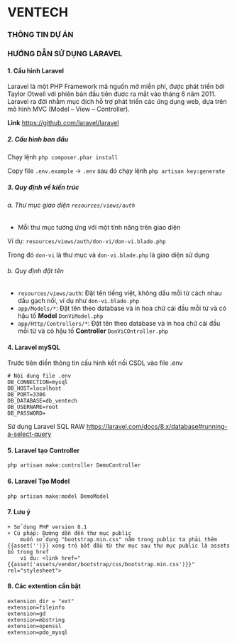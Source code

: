 # VENTECH
### THÔNG TIN DỰ ÁN

### HƯỚNG DẪN SỬ DỤNG LARAVEL
#### 1. Cấu hình Laravel

Laravel là một PHP Framework mã nguồn mở miễn phí, được phát triển bởi Taylor Otwell với phiên bản đầu tiên được ra mắt vào tháng 6 năm 2011. Laravel ra đời nhằm mục đích hỗ trợ phát triển các ứng dụng web, dựa trên mô hình MVC (Model – View – Controller).

**Link** https://github.com/laravel/laravel

##### 2. Cấu hình ban đầu
Chạy lệnh `php composer.phar install`

Copy file `.env.example` -> `.env` sau đó chạy lệnh `php artisan key:generate`


##### 3. Quy định về kiến trúc

###### a. Thư mục giao diện `resources/views/auth`

- Mỗi thư mục tương ứng với một tính năng trên giao diện

Ví dụ: `resources/views/auth/don-vi/don-vi.blade.php`

Trong đó `don-vi` là thư mục và `don-vi.blade.php` là giao diện sử dụng

###### b. Quy định đặt tên

- `resources/views/auth`: Đặt tên tiếng việt, không dấu mỗi từ cách nhau dấu gạch nối, ví dụ như `don-vi.blade.php`
- `app/Models/*`: Đặt tên theo database và in hoa chữ cái đầu mỗi từ và có hậu tố **Model**  `DonViModel.php`
- `app/Http/Controllers/*`: Đặt tên theo database và in hoa chữ cái đầu mỗi từ và có hậu tố **Controller** `DonViCOntroller.php`

#### 4. Laravel mySQL 

Trước tiên điền thông tin cấu hình kết nối CSDL vào file .env

``` dotenv
# Nội dung file .env
DB_CONNECTION=mysql
DB_HOST=localhost
DB_PORT=3306
DB_DATABASE=db_ventech
DB_USERNAME=root
DB_PASSWORD=
```

Sử dụng Laravel SQL RAW https://laravel.com/docs/8.x/database#running-a-select-query

#### 5. Laravel tạo Controller

```
php artisan make:controller DemoController
```

#### 6. Laravel Tạo Model

```
php artisan make:model DemoModel
```
#### 7. Lưu ý

```
+ Sử dụng PHP version 8.1
+ Cú pháp: Đường dẫn đến thư mục public
    muốn sử dụng "bootstrap.min.css" nằm trong public ta phải thêm {{asset('')}} xong trỏ bắt đầu từ thư mục sau thư mục public là assets bỏ trong href
    ví du: <link href="{{asset('assets/vendor/bootstrap/css/bootstrap.min.css')}}" rel="stylesheet">
```

#### 8. Các extention cần bật
```
extension_dir = "ext"
extension=fileinfo
extension=gd
extension=mbstring
extension=openssl
extension=pdo_mysql
```
